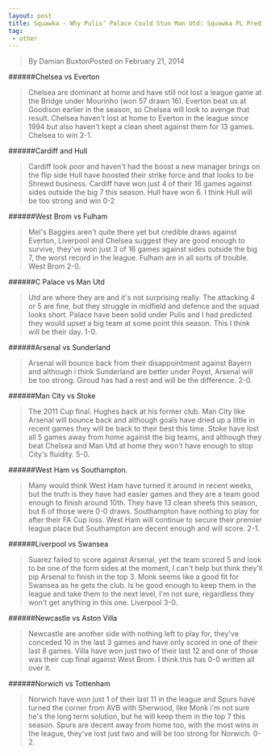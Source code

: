 ```yaml
---
layout: post
title: Squawka - Why Pulis’ Palace Could Stun Man Utd: Squawka PL Predictions
tag:
 - other
---
```



> By Damian BuxtonPosted on February 21, 2014

######Chelsea vs Everton

> Chelsea are dominant at home and have still not lost a league game at the Bridge under Mourinho (won 57 drawn 16). Everton beat us at Goodison earlier in the season, so Chelsea will look to avenge that result. Chelsea haven't lost at home to Everton in the league since 1994 but also haven't kept a clean sheet against them for 13 games. Chelsea to win 2-1.

######Cardiff and Hull 

> Cardiff look poor and haven't had the boost a new manager brings on the flip side Hull have boosted their strike force and that looks to be Shrewd business. Cardiff have won just 4 of their 16 games against sides outside the big 7 this season. Hull have won 6. I think Hull will be too strong and win 0-2

######West Brom vs Fulham

> Mel's Baggies aren't quite there yet but credible draws against Everton, Liverpool and Chelsea suggest they are good enough to survive, they've won just 3 of 16 games against sides outside the big 7, the worst record in the league. Fulham are in all sorts of trouble. West Brom 2-0.

######C Palace vs Man Utd

> Utd are where they are and it's not surprising really. The attacking 4 or 5 are fine, but they struggle in midfield and defence and the squad looks short. Palace have been solid under Pulis and I had predicted they would upset a big team at some point this season. This I think will be their day. 1-0.

######Arsenal vs Sunderland

> Arsenal will bounce back from their disappointment against Bayern and although i think Sunderland are better under Poyet, Arsenal will be too strong. Giroud has had a rest and will be the difference. 2-0.

######Man City vs Stoke

> The 2011 Cup final. Hughes back at his former club. Man City like Arsenal will bounce back and although goals have dried up  a little in recent games they will be back to their best this time. Stoke have lost all 5 games away from home against the big teams, and although they beat Chelsea and Man Utd at home they won't have enough to stop City's fluidity. 5-0.

######West Ham vs Southampton.

> Many would think West Ham have turned it around in recent weeks, but the truth is they have had easier games and they are a team good enough to finish around 10th. They have 13 clean sheets this season, but 6 of those were 0-0 draws. Southampton have nothing to play for after their FA Cup loss. West Ham will continue to secure their premier league place but Southampton are decent enough and will score. 2-1.

######Liverpool vs Swansea

> Suarez failed to score against Arsenal, yet the team scored 5 and look to be one of the form sides at the moment, I can't help but think they'll pip Arsenal to finish in the top 3. Monk seems like a good fit for Swansea as he gets the club. Is he good enough to keep them in the league and take them to the next level, I'm not sure, regardless they won't get anything in this one. Liverpool 3-0.

######Newcastle vs Aston Villa

> Newcastle are another side with nothing left to play for, they've conceded 10 in the last 3 games and have only scored in one of their last 8 games. Villa have won just two of their last 12 and one of those was their cup final against West Brom. I think this has 0-0 written all over it.

######Norwich vs Tottenham

> Norwich have won just 1 of their last 11 in the league and Spurs have turned the corner from AVB with Sherwood, like Monk i'm not sure he's the long term solution, but he will keep them in the top 7 this season. Spurs are decent away from home too, with the most wins in the league, they've lost just two and will be too strong for Norwich. 0-2.